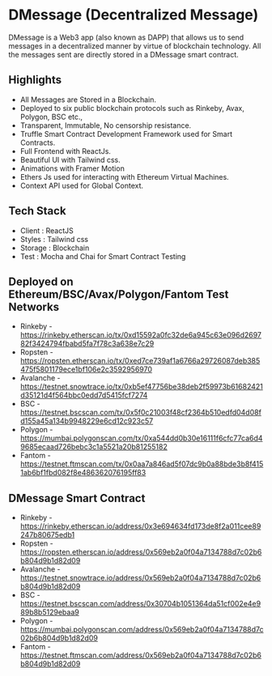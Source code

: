 # DMessage (Decentralized Message)
DMessage is a Web3 app (also known as DAPP) that allows us to send messages in a decentralized manner by virtue of blockchain technology. All the messages sent are directly stored in a DMessage smart contract.

## Highlights
- All Messages are Stored in a Blockchain.
- Deployed to six public blockchain protocols such as Rinkeby, Avax, Polygon, BSC etc.,
- Transparent, Immutable, No censorship resistance.
- Truffle Smart Contract Development Framework used for Smart Contracts.
- Full Frontend with ReactJs.
- Beautiful UI with Tailwind css.
- Animations with Framer Motion
- Ethers Js used for interacting with Ethereum Virtual Machines.
- Context API used for Global Context.

## Tech Stack
- Client : ReactJS
- Styles : Tailwind css
- Storage : Blockchain
- Test : Mocha and Chai for Smart Contract Testing

## Deployed on Ethereum/BSC/Avax/Polygon/Fantom Test Networks
- Rinkeby - https://rinkeby.etherscan.io/tx/0xd15592a0fc32de6a945c63e096d269782f3424794fbabd5fa7f78c3a638e7c29
- Ropsten - https://ropsten.etherscan.io/tx/0xed7ce739af1a6766a29726087deb385475f5801179ece1bf106e2c3592956970
- Avalanche - https://testnet.snowtrace.io/tx/0xb5ef47756be38deb2f59973b61682421d35121d4f564bbc0edd7d5415fcf7274
- BSC - https://testnet.bscscan.com/tx/0x5f0c21003f48cf2364b510edfd04d08fd155a45a134b9948229e6cd12c923c57
- Polygon - https://mumbai.polygonscan.com/tx/0xa544dd0b30e16111f6cfc77ca6d49685ecaad726bebc3c1a5521a20b81255182
- Fantom - https://testnet.ftmscan.com/tx/0x0aa7a846ad5f07dc9b0a88bde3b8f4151ab6bf1fbd082f8e486362076195ff83

## DMessage Smart Contract
- Rinkeby - https://rinkeby.etherscan.io/address/0x3e694634fd173de8f2a011cee89247b80675edb1
- Ropsten - https://ropsten.etherscan.io/address/0x569eb2a0f04a7134788d7c02b6b804d9b1d82d09
- Avalanche - https://testnet.snowtrace.io/address/0x569eb2a0f04a7134788d7c02b6b804d9b1d82d09
- BSC - https://testnet.bscscan.com/address/0x30704b1051364da51cf002e4e989b8b5129ebaa9
- Polygon - https://mumbai.polygonscan.com/address/0x569eb2a0f04a7134788d7c02b6b804d9b1d82d09
- Fantom - https://testnet.ftmscan.com/address/0x569eb2a0f04a7134788d7c02b6b804d9b1d82d09
